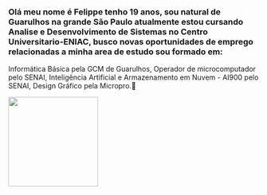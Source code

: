### Olá meu nome é Felippe tenho 19 anos, sou natural de Guarulhos na grande São Paulo atualmente estou cursando Analise e Desenvolvimento de Sistemas no Centro Universitario-ENIAC, busco novas oportunidades de emprego relacionadas a minha area de estudo sou formado em:

Informática Básica pela GCM de Guarulhos,
Operador de microcomputador pelo SENAI,
Inteligência Artificial e Armazenamento em Nuvem - AI900 pelo SENAI,
Design Gráfico pela Micropro.👋
<div>
  <a href="https://github.com/felippecruz">
    <img height="180em" src="https://github-readme-stats.vercel.app/api?username=anuraghazra&show_icons=true&theme=radical&count_private=true">
  </a>
</div>
<!--
**felippecruz/felippecruz** is a ✨ _special_ ✨ repository because its `README.md` (this file) appears on your GitHub profile.

Here are some ideas to get you started:

- 🔭 I’m currently working on ...
- 🌱 I’m currently learning ...
- 👯 I’m looking to collaborate on ...
- 🤔 I’m looking for help with ...
- 💬 Ask me about ...
- 📫 How to reach me: ...
- 😄 Pronouns: ...
- ⚡ Fun fact: ...
-->
##

<div>
  <a href="https://mail.google.com/mail/u/0/?tab=rm&ogbl#inbox" target="_blank"><img src="https://img.shields.io/badge/Gmail-D14836?style=for-the-badge&logo=gmail&logoColor=white" alt="meu email"> </a>
  <a href="https://contate.me/felippedacruz" target="_blank"><img src="https://img.shields.io/badge/WhatsApp-25D366?style=for-the-badge&logo=whatsapp&logoColor=white" alt="meu email"> </a>
  <a href="https://www.linkedin.com/feed/" target="_blank"><img src="https://img.shields.io/badge/LinkedIn-0077B5?style=for-the-badge&logo=linkedin&logoColor=white" alt="meu email"> </a>
</div>
